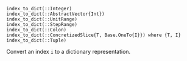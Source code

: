 ```
index_to_dict(::Integer)
index_to_dict(::AbstractVector{Int})
index_to_dict(::UnitRange)
index_to_dict(::StepRange)
index_to_dict(::Colon)
index_to_dict(::ConcretizedSlice{T, Base.OneTo{I}}) where {T, I}
index_to_dict(::Tuple)
```

Convert an index `i` to a dictionary representation.

